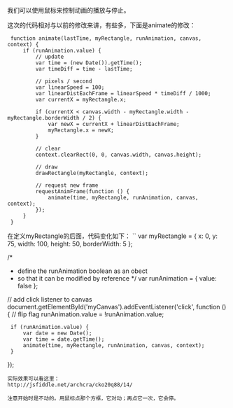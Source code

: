 我们可以使用鼠标来控制动画的播放与停止。

这次的代码相对与以前的修改来讲，有些多，下面是animate的修改：
```
 function animate(lastTime, myRectangle, runAnimation, canvas, context) {
     if (runAnimation.value) {
         // update
         var time = (new Date()).getTime();
         var timeDiff = time - lastTime;

         // pixels / second
         var linearSpeed = 100;
         var linearDistEachFrame = linearSpeed * timeDiff / 1000;
         var currentX = myRectangle.x;

         if (currentX < canvas.width - myRectangle.width - myRectangle.borderWidth / 2) {
             var newX = currentX + linearDistEachFrame;
             myRectangle.x = newX;
         }

         // clear
         context.clearRect(0, 0, canvas.width, canvas.height);

         // draw
         drawRectangle(myRectangle, context);

         // request new frame
         requestAnimFrame(function () {
             animate(time, myRectangle, runAnimation, canvas, context);
         });
     }
 }

```

在定义myRectangle的后面，代码变化如下：
``
var myRectangle = {
     x: 0,
     y: 75,
     width: 100,
     height: 50,
     borderWidth: 5
 };

 /*
  * define the runAnimation boolean as an obect
  * so that it can be modified by reference
  */
 var runAnimation = {
     value: false
 };

 // add click listener to canvas
 document.getElementById('myCanvas').addEventListener('click', function () {
     // flip flag
     runAnimation.value = !runAnimation.value;

     if (runAnimation.value) {
         var date = new Date();
         var time = date.getTime();
         animate(time, myRectangle, runAnimation, canvas, context);
     }
 });

```
实际效果可以看这里：
http://jsfiddle.net/archcra/cko20q88/14/

注意开始时是不动的。用鼠标点那个方框，它对动；再点它一次，它会停。

